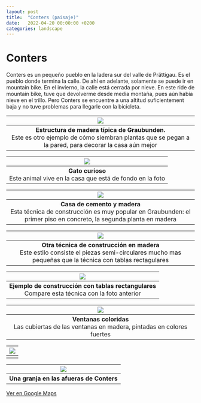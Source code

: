 ```yaml
---
layout: post
title:  "Conters (paisaje)"
date:   2022-04-20 00:00:00 +0200
categories: landscape
---
```


# Conters

Conters es un pequeño pueblo en la ladera sur del valle de Prättigau. Es el pueblo donde termina la calle. De ahí en adelante, solamente se puede ir en mountain bike. En el invierno, la calle está cerrada por nieve. En este ride de mountain bike, tuve que devolverme desde media montaña, pues aún había nieve en el trillo. Pero Conters se encuentre a una altitud suficientement baja y no tuve problemas para llegarle con la bicicleta.

| ![](/assets/2022-04-20-conters/20220423_141915.jpg) |
|:--:|
| <b>Estructura de madera típica de Graubunden.</b> <br>Este es otro ejemplo de cómo siembran plantas que se pegan a la pared, para decorar la casa aún mejor|

| ![](/assets/2022-04-20-conters/DSC04521.jpg) |
|:--:|
| <b>Gato curioso</b> <br>Este animal vive en la casa que está de fondo en la foto|

| ![](/assets/2022-04-20-conters/DSC04542.jpg) |
|:--:|
| <b>Casa de cemento y madera</b> <br>Esta técnica de construcción es muy popular en Graubunden: el primer piso en concreto, la segunda planta en madera|

| ![](/assets/2022-04-20-conters/DSC04557.jpg) |
|:--:|
| <b>Otra técnica de construcción en madera</b> <br>Este estilo consiste el piezas semi-circulares mucho mas pequeñas que la técnica con tablas rectagulares|

| ![](/assets/2022-04-20-conters/DSC04558.jpg) |
|:--:|
| <b>Ejemplo de construcción con tablas rectangulares</b> <br>Compare esta técnica con la foto anterior|

| ![](/assets/2022-04-20-conters/DSC04569.jpg) |
|:--:|
| <b>Ventanas coloridas</b> <br>Las cubiertas de las ventanas en madera, pintadas en colores fuertes|

| ![](/assets/2022-04-20-conters/DSC04588.jpg) |
|:--:|
| <b></b>|

| ![](/assets/2022-04-20-conters/DSC04596.jpg) |
|:--:|
| <b>Una granja en las afueras de Conters</b>|

[Ver en Google Maps](https://goo.gl/maps/9EE5TNooJUcmfK4G8)
